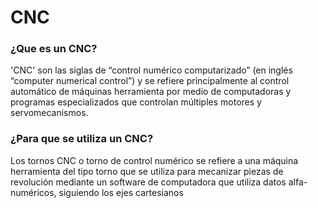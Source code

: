 # CNC

### ¿Que es un CNC?

'CNC' son las siglas de “control numérico computarizado” (en inglés “computer numerical control”) y se refiere principalmente al control automático de máquinas herramienta por medio de computadoras y programas especializados que controlan múltiples motores y servomecanismos.

### ¿Para que se utiliza un CNC?

Los tornos CNC o torno de control numérico se refiere a una máquina herramienta del tipo torno que se utiliza para mecanizar piezas de revolución mediante un software de computadora que utiliza datos alfa-numéricos, siguiendo los ejes cartesianos

